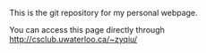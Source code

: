 This is the git repository for my personal webpage.

You can access this page directly through http://csclub.uwaterloo.ca/~zyqiu/
